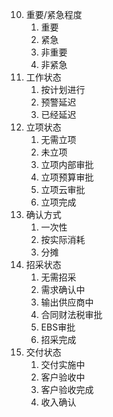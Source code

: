 10. 重要/紧急程度
    1. 重要
    2. 紧急
    3. 非重要
    4. 非紧急
11. 工作状态
    1. 按计划进行
    2. 预警延迟
    3. 已经延迟
12. 立项状态
    1. 无需立项
    2. 未立项
    3. 立项内部审批
    4. 立项预算审批
    5. 立项云审批
    6. 立项完成
13. 确认方式 
    1. 一次性
    2. 按实际消耗
    3. 分摊
14. 招采状态
    1. 无需招采
    2. 需求确认中
    3. 输出供应商中
    4. 合同财法税审批
    5. EBS审批
    6. 招采完成
15. 交付状态
    1. 交付实施中
    2. 客户验收中
    3. 客户验收完成
    4. 收入确认



